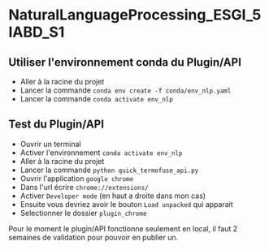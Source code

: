 # NaturalLanguageProcessing_ESGI_5IABD_S1

## Utiliser l'environnement conda du Plugin/API
- Aller à la racine du projet
- Lancer la commande `conda env create -f conda/env_nlp.yaml`
- Lancer la commande `conda activate env_nlp`

## Test du Plugin/API
- Ouvrir un terminal
- Activer l'environnement `conda activate env_nlp`
- Aller à la racine du projet
- Lancer la commande `python quick_termofuse_api.py`
- Ouvrir l'application `google chrome`
- Dans l'url écrire `chrome://extensions/`
- Activer `Developer mode` (en haut a droite dans mon cas)
- Ensuite vous devriez avoir le bouton `Load unpacked` qui apparait
- Selectionner le dossier `plugin_chrome`

Pour le moment le plugin/API fonctionne seulement en local, il faut 2 semaines de validation pour pouvoir en publier un.
